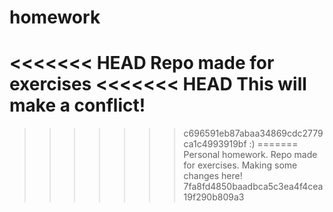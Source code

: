 # homework
<<<<<<< HEAD
Repo made for exercises
<<<<<<< HEAD
This will make a conflict!
========
>>>>>>> c696591eb87abaa34869cdc2779ca1c4993919bf
:) 
=======
Personal homework.
Repo made for exercises.
Making some changes here!
>>>>>>> 7fa8fd4850baadbca5c3ea4f4cea19f290b809a3
